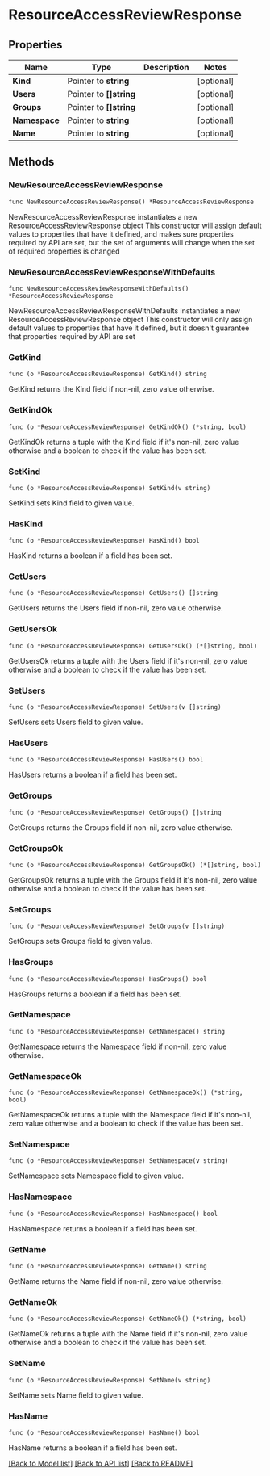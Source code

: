 # ResourceAccessReviewResponse

## Properties

Name | Type | Description | Notes
------------ | ------------- | ------------- | -------------
**Kind** | Pointer to **string** |  | [optional] 
**Users** | Pointer to **[]string** |  | [optional] 
**Groups** | Pointer to **[]string** |  | [optional] 
**Namespace** | Pointer to **string** |  | [optional] 
**Name** | Pointer to **string** |  | [optional] 

## Methods

### NewResourceAccessReviewResponse

`func NewResourceAccessReviewResponse() *ResourceAccessReviewResponse`

NewResourceAccessReviewResponse instantiates a new ResourceAccessReviewResponse object
This constructor will assign default values to properties that have it defined,
and makes sure properties required by API are set, but the set of arguments
will change when the set of required properties is changed

### NewResourceAccessReviewResponseWithDefaults

`func NewResourceAccessReviewResponseWithDefaults() *ResourceAccessReviewResponse`

NewResourceAccessReviewResponseWithDefaults instantiates a new ResourceAccessReviewResponse object
This constructor will only assign default values to properties that have it defined,
but it doesn't guarantee that properties required by API are set

### GetKind

`func (o *ResourceAccessReviewResponse) GetKind() string`

GetKind returns the Kind field if non-nil, zero value otherwise.

### GetKindOk

`func (o *ResourceAccessReviewResponse) GetKindOk() (*string, bool)`

GetKindOk returns a tuple with the Kind field if it's non-nil, zero value otherwise
and a boolean to check if the value has been set.

### SetKind

`func (o *ResourceAccessReviewResponse) SetKind(v string)`

SetKind sets Kind field to given value.

### HasKind

`func (o *ResourceAccessReviewResponse) HasKind() bool`

HasKind returns a boolean if a field has been set.

### GetUsers

`func (o *ResourceAccessReviewResponse) GetUsers() []string`

GetUsers returns the Users field if non-nil, zero value otherwise.

### GetUsersOk

`func (o *ResourceAccessReviewResponse) GetUsersOk() (*[]string, bool)`

GetUsersOk returns a tuple with the Users field if it's non-nil, zero value otherwise
and a boolean to check if the value has been set.

### SetUsers

`func (o *ResourceAccessReviewResponse) SetUsers(v []string)`

SetUsers sets Users field to given value.

### HasUsers

`func (o *ResourceAccessReviewResponse) HasUsers() bool`

HasUsers returns a boolean if a field has been set.

### GetGroups

`func (o *ResourceAccessReviewResponse) GetGroups() []string`

GetGroups returns the Groups field if non-nil, zero value otherwise.

### GetGroupsOk

`func (o *ResourceAccessReviewResponse) GetGroupsOk() (*[]string, bool)`

GetGroupsOk returns a tuple with the Groups field if it's non-nil, zero value otherwise
and a boolean to check if the value has been set.

### SetGroups

`func (o *ResourceAccessReviewResponse) SetGroups(v []string)`

SetGroups sets Groups field to given value.

### HasGroups

`func (o *ResourceAccessReviewResponse) HasGroups() bool`

HasGroups returns a boolean if a field has been set.

### GetNamespace

`func (o *ResourceAccessReviewResponse) GetNamespace() string`

GetNamespace returns the Namespace field if non-nil, zero value otherwise.

### GetNamespaceOk

`func (o *ResourceAccessReviewResponse) GetNamespaceOk() (*string, bool)`

GetNamespaceOk returns a tuple with the Namespace field if it's non-nil, zero value otherwise
and a boolean to check if the value has been set.

### SetNamespace

`func (o *ResourceAccessReviewResponse) SetNamespace(v string)`

SetNamespace sets Namespace field to given value.

### HasNamespace

`func (o *ResourceAccessReviewResponse) HasNamespace() bool`

HasNamespace returns a boolean if a field has been set.

### GetName

`func (o *ResourceAccessReviewResponse) GetName() string`

GetName returns the Name field if non-nil, zero value otherwise.

### GetNameOk

`func (o *ResourceAccessReviewResponse) GetNameOk() (*string, bool)`

GetNameOk returns a tuple with the Name field if it's non-nil, zero value otherwise
and a boolean to check if the value has been set.

### SetName

`func (o *ResourceAccessReviewResponse) SetName(v string)`

SetName sets Name field to given value.

### HasName

`func (o *ResourceAccessReviewResponse) HasName() bool`

HasName returns a boolean if a field has been set.


[[Back to Model list]](../README.md#documentation-for-models) [[Back to API list]](../README.md#documentation-for-api-endpoints) [[Back to README]](../README.md)


